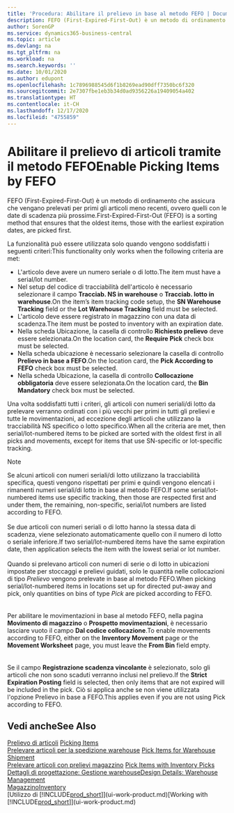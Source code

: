```yaml
---
title: 'Procedura: Abilitare il prelievo in base al metodo FEFO | Documenti Microsoft'
description: FEFO (First-Expired-First-Out) è un metodo di ordinamento che assicura che vengano prelevati per primi gli articoli meno recenti, ovvero quelli con le date di scadenza più prossime.
author: SorenGP
ms.service: dynamics365-business-central
ms.topic: article
ms.devlang: na
ms.tgt_pltfrm: na
ms.workload: na
ms.search.keywords: ''
ms.date: 10/01/2020
ms.author: edupont
ms.openlocfilehash: 1c7896988545d6f1b8269ead90dff7350bc6f320
ms.sourcegitcommit: 2e7307fbe1eb3b34d0ad9356226a19409054a402
ms.translationtype: HT
ms.contentlocale: it-CH
ms.lasthandoff: 12/17/2020
ms.locfileid: "4755859"
---
```

# <a name="enable-picking-items-by-fefo"></a><span data-ttu-id="74171-103">Abilitare il prelievo di articoli tramite il metodo FEFO</span><span class="sxs-lookup"><span data-stu-id="74171-103">Enable Picking Items by FEFO</span></span>
<span data-ttu-id="74171-104">FEFO (First-Expired-First-Out) è un metodo di ordinamento che assicura che vengano prelevati per primi gli articoli meno recenti, ovvero quelli con le date di scadenza più prossime.</span><span class="sxs-lookup"><span data-stu-id="74171-104">First-Expired-First-Out (FEFO) is a sorting method that ensures that the oldest items, those with the earliest expiration dates, are picked first.</span></span>  

 <span data-ttu-id="74171-105">La funzionalità può essere utilizzata solo quando vengono soddisfatti i seguenti criteri:</span><span class="sxs-lookup"><span data-stu-id="74171-105">This functionality only works when the following criteria are met:</span></span>  

-   <span data-ttu-id="74171-106">L'articolo deve avere un numero seriale o di lotto.</span><span class="sxs-lookup"><span data-stu-id="74171-106">The item must have a serial/lot number.</span></span>  
-   <span data-ttu-id="74171-107">Nel setup del codice di tracciabilità dell'articolo è necessario selezionare il campo **Tracciab. NS in warehouse** o **Tracciab. lotto in warehouse**.</span><span class="sxs-lookup"><span data-stu-id="74171-107">On the item’s item tracking code setup, the **SN Warehouse Tracking** field or the **Lot Warehouse Tracking** field must be selected.</span></span>  
-   <span data-ttu-id="74171-108">L'articolo deve essere registrato in magazzino con una data di scadenza.</span><span class="sxs-lookup"><span data-stu-id="74171-108">The item must be posted to inventory with an expiration date.</span></span>  
-   <span data-ttu-id="74171-109">Nella scheda Ubicazione, la casella di controllo **Richiesto prelievo** deve essere selezionata.</span><span class="sxs-lookup"><span data-stu-id="74171-109">On the location card, the **Require Pick** check box must be selected.</span></span>  
-   <span data-ttu-id="74171-110">Nella scheda ubicazione è necessario selezionare la casella di controllo **Prelievo in base a FEFO**.</span><span class="sxs-lookup"><span data-stu-id="74171-110">On the location card, the **Pick According to FEFO** check box must be selected.</span></span>  
-   <span data-ttu-id="74171-111">Nella scheda Ubicazione, la casella di controllo **Collocazione obbligatoria** deve essere selezionata.</span><span class="sxs-lookup"><span data-stu-id="74171-111">On the location card, the **Bin Mandatory** check box must be selected.</span></span>  

 <span data-ttu-id="74171-112">Una volta soddisfatti tutti i criteri, gli articoli con numeri seriali/di lotto da prelevare verranno ordinati con i più vecchi per primi in tutti gli prelievi e tutte le movimentazioni, ad eccezione degli articoli che utilizzano la tracciabilità NS specifico o lotto specifico.</span><span class="sxs-lookup"><span data-stu-id="74171-112">When all the criteria are met, then serial/lot-numbered items to be picked are sorted with the oldest first in all picks and movements, except for items that use SN-specific or lot-specific tracking.</span></span>  

> [!NOTE]  
> <span data-ttu-id="74171-113">Se alcuni articoli con numeri seriali/di lotto utilizzano la tracciabilità specifica, questi vengono rispettati per primi e quindi vengono elencati i rimanenti numeri seriali/di lotto in base al metodo FEFO.</span><span class="sxs-lookup"><span data-stu-id="74171-113">If some serial/lot-numbered items use specific tracking, then those are respected first and under them, the remaining, non-specific, serial/lot numbers are listed according to FEFO.</span></span>
<br /><br />
<span data-ttu-id="74171-114">Se due articoli con numeri seriali o di lotto hanno la stessa data di scadenza, viene selezionato automaticamente quello con il numero di lotto o seriale inferiore.</span><span class="sxs-lookup"><span data-stu-id="74171-114">If two serial/lot-numbered items have the same expiration date, then application selects the item with the lowest serial or lot number.</span></span>
<br /><br />
<span data-ttu-id="74171-115">Quando si prelevano articoli con numeri di serie o di lotto in ubicazioni impostate per stoccaggi e prelievi guidati, solo le quantità nelle collocazioni di tipo *Prelievo* vengono prelevate in base al metodo FEFO.</span><span class="sxs-lookup"><span data-stu-id="74171-115">When picking serial/lot-numbered items in locations set up for directed put-away and pick, only quantities on bins of type *Pick* are picked according to FEFO.</span></span>  
<br /><br />
<span data-ttu-id="74171-116">Per abilitare le movimentazioni in base al metodo FEFO, nella pagina **Movimento di magazzino** o **Prospetto movimentazioni**, è necessario lasciare vuoto il campo **Dal codice collocazione**.</span><span class="sxs-lookup"><span data-stu-id="74171-116">To enable movements according to FEFO, either on the **Inventory Movement** page or the **Movement Worksheet** page, you must leave the **From Bin** field empty.</span></span>  
<br /><br />
<span data-ttu-id="74171-117">Se il campo **Registrazione scadenza vincolante** è selezionato, solo gli articoli che non sono scaduti verranno inclusi nel prelievo.</span><span class="sxs-lookup"><span data-stu-id="74171-117">If the **Strict Expiration Posting** field is selected, then only items that are not expired will be included in the pick.</span></span> <span data-ttu-id="74171-118">Ciò si applica anche se non viene utilizzata l'opzione Prelievo in base a FEFO.</span><span class="sxs-lookup"><span data-stu-id="74171-118">This applies even if you are not using Pick according to FEFO.</span></span>

## <a name="see-also"></a><span data-ttu-id="74171-119">Vedi anche</span><span class="sxs-lookup"><span data-stu-id="74171-119">See Also</span></span>  
<span data-ttu-id="74171-120">[Prelievo di articoli](warehouse-pick-items.md) </span><span class="sxs-lookup"><span data-stu-id="74171-120">[Picking Items](warehouse-pick-items.md) </span></span>  
<span data-ttu-id="74171-121">[Prelevare articoli per la spedizione warehouse](warehouse-how-to-pick-items-for-warehouse-shipment.md) </span><span class="sxs-lookup"><span data-stu-id="74171-121">[Pick Items for Warehouse Shipment](warehouse-how-to-pick-items-for-warehouse-shipment.md) </span></span>  
<span data-ttu-id="74171-122">[Prelevare articoli con prelievi magazzino](warehouse-how-to-pick-items-with-inventory-picks.md) </span><span class="sxs-lookup"><span data-stu-id="74171-122">[Pick Items with Inventory Picks](warehouse-how-to-pick-items-with-inventory-picks.md) </span></span>  
[<span data-ttu-id="74171-123">Dettagli di progettazione: Gestione warehouse</span><span class="sxs-lookup"><span data-stu-id="74171-123">Design Details: Warehouse Management</span></span>](design-details-warehouse-management.md)  
[<span data-ttu-id="74171-124">Magazzino</span><span class="sxs-lookup"><span data-stu-id="74171-124">Inventory</span></span>](inventory-manage-inventory.md)  
<span data-ttu-id="74171-125">[Utilizzo di [!INCLUDE[prod_short](includes/prod_short.md)]](ui-work-product.md)</span><span class="sxs-lookup"><span data-stu-id="74171-125">[Working with [!INCLUDE[prod_short](includes/prod_short.md)]](ui-work-product.md)</span></span>
